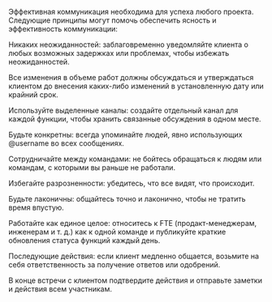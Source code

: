 Эффективная коммуникация необходима для успеха любого проекта. Следующие принципы могут помочь обеспечить ясность и эффективность коммуникации:

Никаких неожиданностей: заблаговременно уведомляйте клиента о любых возможных задержках или проблемах, чтобы избежать неожиданностей.

Все изменения в объеме работ должны обсуждаться и утверждаться клиентом до внесения каких-либо изменений в установленную дату или крайний срок.

Используйте выделенные каналы: создайте отдельный канал для каждой функции, чтобы хранить связанные обсуждения в одном месте.

Будьте конкретны: всегда упоминайте людей, явно использующих @username во всех сообщениях.

Сотрудничайте между командами: не бойтесь обращаться к людям или командам, с которыми вы раньше не работали.

Избегайте разрозненности: убедитесь, что все видят, что происходит.

Будьте лаконичны: общайтесь точно и лаконично, чтобы не тратить время впустую.

Работайте как единое целое: относитесь к FTE (продакт-менеджерам, инженерам и т. д.) как к одной команде и публикуйте краткие обновления статуса функций каждый день.

Последующие действия: если клиент медленно общается, возьмите на себя ответственность за получение ответов или одобрений.

В конце встречи с клиентом подтвердите действия и отправьте заметки и действия всем участникам.

